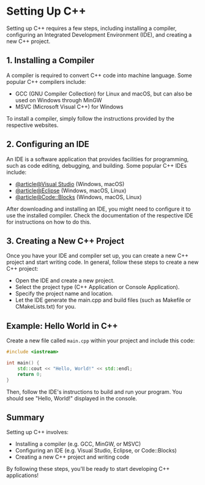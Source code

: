 # Setting Up C++

Setting up C++ requires a few steps, including installing a compiler, configuring an Integrated Development Environment (IDE), and creating a new C++ project.

## 1. Installing a Compiler

A compiler is required to convert C++ code into machine language. Some popular C++ compilers include:

- GCC (GNU Compiler Collection) for Linux and macOS, but can also be used on Windows through MinGW
- MSVC (Microsoft Visual C++) for Windows

To install a compiler, simply follow the instructions provided by the respective websites.

## 2. Configuring an IDE

An IDE is a software application that provides facilities for programming, such as code editing, debugging, and building. Some popular C++ IDEs include:

- [@article@Visual Studio](https://visualstudio.microsoft.com/vs/features/cplusplus/) (Windows, macOS)
- [@article@Eclipse](https://eclipse.org) (Windows, macOS, Linux)
- [@article@Code::Blocks](http://www.codeblocks.org) (Windows, macOS, Linux)

After downloading and installing an IDE, you might need to configure it to use the installed compiler. Check the documentation of the respective IDE for instructions on how to do this.

## 3. Creating a New C++ Project

Once you have your IDE and compiler set up, you can create a new C++ project and start writing code. In general, follow these steps to create a new C++ project:

- Open the IDE and create a new project.
- Select the project type (C++ Application or Console Application).
- Specify the project name and location.
- Let the IDE generate the main.cpp and build files (such as Makefile or CMakeLists.txt) for you.

## Example: Hello World in C++

Create a new file called `main.cpp` within your project and include this code:

```cpp
#include <iostream>

int main() {
    std::cout << "Hello, World!" << std::endl;
    return 0;
}
```

Then, follow the IDE's instructions to build and run your program. You should see "Hello, World!" displayed in the console.

## Summary

Setting up C++ involves:

- Installing a compiler (e.g. GCC, MinGW, or MSVC)
- Configuring an IDE (e.g. Visual Studio, Eclipse, or Code::Blocks)
- Creating a new C++ project and writing code

By following these steps, you'll be ready to start developing C++ applications!
